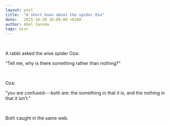 ```yaml
---
layout: post
title:  "A short koan about the spider Oza"
date:   2025-10-28 10:00:00 +0200
author: Abel Jansma
tags: misc
---
```


<br> 

A rabbi asked the wise spider Oza: 

"Tell me, why is there something rather than nothing?" 

<br> 

Oza: 

"you are confused---both are: the something in that it is, and the nothing in that it isn't."

<br> 

Both caught in the same web.